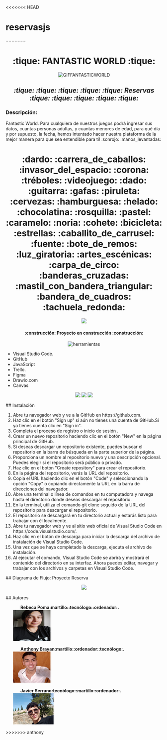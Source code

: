 <<<<<<< HEAD
# reservasjs
=======
<h1 align= center> :tique: FANTASTIC WORLD :tique: </h1>
<p align="center" >
  <img src="https://github.com/JaviSeC/reservasjs/assets/132766257/ff457cf1-7bcd-4b7f-a15a-6ab37c940a29" width=60% height=15% alt="GIFFANTASTICWORLD">
</p>
<h2 align=center> <em> :tique: :tique: :tique: :tique: :tique: Reservas :tique: :tique: :tique: :tique: :tique: </em> </h2>
<h3>Descripción:</h3
Hemos creado esta página en la que el cliente hará su reservación en nuestro parque de diversiones <strong> Fantastic World. </strong> Para cualquiera de nuestros juegos podrá ingresar sus datos, cuantas personas adultas, y cuantas menores de edad, para qué día y por supuesto, la fecha, hemos intentado hacer nuestra plataforma de la mejor manera para que sea entendible para ti! :sonrojo: :manos_levantadas:
<h1 align= center> :dardo:  :carrera_de_caballos: :invasor_del_espacio: :corona: :tréboles: :videojuego: :dado: :guitarra: :gafas: :piruleta: :cervezas: :hamburguesa: :helado:  :chocolatina:  :rosquilla:  :pastel:  :caramelo: :noria: :cohete: :bicicleta: :estrellas: :caballito_de_carrusel: :fuente: :bote_de_remos:  :luz_giratoria: :artes_escénicas: :carpa_de_circo: :banderas_cruzadas: :mastil_con_bandera_triangular: :bandera_de_cuadros: :tachuela_redonda: </h1>
<p align="center">
 <img src="https://img.shields.io/badge/STATUS-EN%20DESAROLLO-green">
   </p>
   <h4 align="center">
:construcción: Proyecto en construcción :construcción:
</h4>
<p align=center>
 <img src=https://github.com/JaviSeC/reservasjs/assets/132651136/65c7313c-429b-4f58-b43b-db86a9b5e6c2 alt=herramientas>
 </p>
<ul>
  <li>Visual Studio Code.</li>
  <li>GitHub</li>
  <li>JavaScript</li>
  <li>Trello.</li>
  <li>Figma</li>
  <li>Drawio.com</li>
  <li>Canvas</li>
</ul>
<p align=center>
 <img src=https://github.com/JaviSeC/reservasjs/assets/132766257/38de97c7-773f-4c51-9693-3c7091013bb7>
 <img src=https://github.com/JaviSeC/reservasjs/assets/132766257/aeed1ec9-3d72-480f-8fb0-b16adb9aeb15>
 <img src=https://github.com/JaviSeC/reservasjs/assets/132766257/0817c8cd-3509-4756-87ff-da4415d1dcaf>
</p>
## Instalación
<ol>
  <li>Abre tu navegador web y ve a la GitHub en https://github.com.</li>
  <li>Haz clic en el botón "Sign up" si aún no tienes una cuenta de GitHub.Si ya tienes cuenta  clic en "Sign in".</li>
  <li>Completa el proceso de registro o inicio de sesión .</li>
  <li>Crear un nuevo repositorio haciendo clic en el botón "New" en la página principal de GitHub.</li>
  <li>Si deseas descargar un repositorio existente, puedes buscar el repositorio en la barra de búsqueda en la parte superior de la página.</li>
  <li>Proporciona un nombre al repositorio nuevo y una descripción opcional. Puedes elegir si el repositorio será público o privado.</li>
  <li>Haz clic en el botón "Create repository" para crear el repositorio.</li>
  <li>En la página del repositorio, verás la URL del repositorio.</li>
  <li>Copia el URL haciendo clic en el botón "Code" y seleccionando la opción "Copy" o copiando directamente la URL en la barra de direcciones del navegador.</li>
  <li>Abre una terminal o línea de comandos en tu computadora y navega hasta el directorio donde deseas descargar el repositorio.</li>
  <li>En la terminal, utiliza el comando git clone seguido de la URL del repositorio para descargar el repositorio. </li>
  <li>El repositorio se descargará en tu directorio actual y estarás listo para trabajar con él localmente.</li>
  <li>Abre tu navegador web y ve al sitio web oficial de Visual Studio Code en https://code.visualstudio.com/.</li>
  <li>Haz clic en el botón de descarga para iniciar la descarga del archivo de instalación de Visual Studio Code.</li>
  <li>Una vez que se haya completado la descarga, ejecuta el archivo de instalación.</li>
 <li>Al ejecutar el comando, Visual Studio Code se abrirá y mostrará el contenido del directorio en su interfaz. Ahora puedes editar, navegar y trabajar con los archivos y carpetas en Visual Studio Code.</li>
</ol>
## Diagrama de Flujo: Proyecto Reserva
<p align=center>
<img src=https://github.com/JaviSeC/reservasjs/assets/132651136/2987e119-1777-4d70-8c75-fd28588a60ad>
</p>
## Autores
<ol>
<ul><strong>Rebeca Poma:martillo::tecnólogo::ordenador:.</strong></ul>
<img alt="" src="img/rebe.jpg" width="120" height="100"/>
<ul><strong>Anthony Brayan:martillo::ordenador::tecnólogo:.</strong></ul>
<img alt="" src="img/antony.jpg" width="120" height="100"/>
<ul><strong>Javier Serrano:tecnólogo::martillo::ordenador:.</strong></ul>
<img alt="" src="img/javi.jpg" width="130" height="100"/>
</ol>
>>>>>>> anthony
